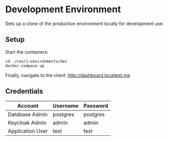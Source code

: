 # Development Environment

Sets up a clone of the production environment locally for development use.


## Setup

Start the containers:

```
cd ./cosri-environments/dev
docker-compose up
```

Finally, navigate to the client: http://dashboard.localtest.me


## Credentials

| Account          | Username | Password |
| ---------------- | -------- | -------- |
| Database Admin   | postgres | postgres |
| Keycloak Admin   | admin    | admin    |
| Application User | test     | test     |
